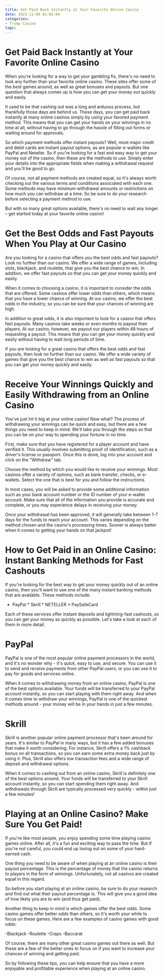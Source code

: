 ```yaml
---
title: Get Paid Back Instantly at Your Favorite Online Casino
date: 2022-11-09 01:01:04
categories:
- Trump Casino
tags:
---
```



#  Get Paid Back Instantly at Your Favorite Online Casino

When you're looking for a way to get your gambling fix, there's no need to look any further than your favorite online casino. These sites offer some of the best games around, as well as great bonuses and payouts. But one question that always comes up is how you can get your money out quickly and easily.

It used to be that cashing out was a long and arduous process, but thankfully those days are behind us. These days, you can get paid back instantly at many online casinos simply by using your favored payment method. This means that you can get your hands on your winnings in no time at all, without having to go through the hassle of filling out forms or waiting around for approvals.

So which payment methods offer instant payouts? Well, most major credit and debit cards are instant payout options, as are popular e-wallets like PayPal and Neteller. So if you're looking for a fast and easy way to get your money out of the casino, then these are the methods to use. Simply enter your details into the appropriate fields when making a withdrawal request and you'll be good to go.

Of course, not all payment methods are created equal, so it's always worth checking out the various terms and conditions associated with each one. Some methods may have minimum withdrawal amounts or restrictions on how much you can withdraw at a time. So be sure to do your research before selecting a payment method to use.

But with so many great options available, there's no need to wait any longer – get started today at your favorite online casino!

#  Get the Best Odds and Fast Payouts When You Play at Our Casino

Are you looking for a casino that offers you the best odds and fast payouts? Look no further than our casino. We offer a wide range of games, including slots, blackjack, and roulette, that give you the best chance to win. In addition, we offer fast payouts so that you can get your money quickly and easily.

When it comes to choosing a casino, it is important to consider the odds that are offered. Some casinos offer lower odds than others, which means that you have a lower chance of winning. At our casino, we offer the best odds in the industry, so you can be sure that your chances of winning are high.

In addition to great odds, it is also important to look for a casino that offers fast payouts. Many casinos take weeks or even months to payout their players. At our casino, however, we payout our players within 48 hours of requesting a payout. This means that you can get your money quickly and easily without having to wait long periods of time.

If you are looking for a great casino that offers the best odds and fast payouts, then look no further than our casino. We offer a wide variety of games that give you the best chance to win as well as fast payouts so that you can get your money quickly and easily.

#  Receive Your Winnings Quickly and Easily Withdrawing from an Online Casino

You've just hit it big at your online casino! Now what? The process of withdrawing your winnings can be quick and easy, but there are a few things you need to keep in mind. We'll take you through the steps so that you can be on your way to spending your fortune in no time.

First, make sure that you have registered for a player account and have verified it. This usually involves submitting proof of identification, such as a driver's license or passport. Once this is done, log into your account and click on the "Withdraw" tab.

Choose the method by which you would like to receive your winnings. Most casinos offer a variety of options, such as bank transfer, checks, or e-wallets. Select the one that is best for you and follow the instructions.

In most cases, you will be asked to provide some additional information such as your bank account number or the ID number of your e-wallet account. Make sure that all of the information you provide is accurate and complete, or you may experience delays in receiving your money.

Once your withdrawal has been approved, it will generally take between 1-7 days for the funds to reach your account. This varies depending on the method chosen and the casino's processing times. Sooner is always better when it comes to getting your hands on that jackpot!

#  How to Get Paid in an Online Casino: Instant Banking Methods for Fast Cashouts

If you're looking for the best way to get your money quickly out of an online casino, then you'll want to use one of the many instant banking methods that are available. These methods include:

 * PayPal * Skrill * NETELLER * PaySafeCard

Each of these services offer instant deposits and lightning-fast cashouts, so you can get your money as quickly as possible. Let's take a look at each of them in more detail.

# PayPal

PayPal is one of the most popular online payment processors in the world, and it's no wonder why - it's quick, easy to use, and secure. You can use it to send and receive payments from other PayPal users, or you can use it to pay for goods and services online.

When it comes to withdrawing money from an online casino, PayPal is one of the best options available. Your funds will be transferred to your PayPal account instantly, so you can start playing with them right away. And when it comes time to withdraw your winnings, PayPal is one of the quickest methods around - your money will be in your hands in just a few minutes.

# Skrill

Skrill is another popular online payment processor that's been around for years. It's similar to PayPal in many ways, but it has a few added bonuses that make it worth considering. For instance, Skrill offers a 1% cashback bonus on all transactions, so you can earn some extra money back just by using it. Plus, Skrill also offers low transaction fees and a wide range of deposit and withdrawal options.

When it comes to cashing out from an online casino, Skrill is definitely one of the best options around. Your funds will be transferred to your Skrill account instantly, so you can start spending them right away. And withdrawals through Skrill are typically processed very quickly - within just a few minutes!

#  Playing at an Online Casino? Make Sure You Get Paid!

If you're like most people, you enjoy spending some time playing casino games online. After all, it's a fun and exciting way to pass the time. But if you're not careful, you could end up losing out on some of your hard-earned cash.

One thing you need to be aware of when playing at an online casino is their payout percentage. This is the percentage of money that the casino returns to players in the form of winnings. Unfortunately, not all casinos are created equal in this regard.

 So before you start playing at an online casino, be sure to do your research and find out what their payout percentage is. This will give you a good idea of how likely you are to win (and thus get paid).

Another thing to keep in mind is which games offer the best odds. Some casino games offer better odds than others, so it's worth your while to focus on these games. Here are a few examples of casino games with good odds:

-Blackjack
-Roulette
-Craps
-Baccarat

Of course, there are many other great casino games out there as well. But these are a few of the better ones to focus on if you want to increase your chances of winning and getting paid.

So by following these tips, you can help ensure that you have a more enjoyable and profitable experience when playing at an online casino.